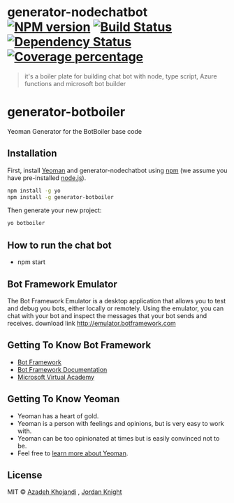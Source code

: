 # generator-nodechatbot [![NPM version][npm-image]][npm-url] [![Build Status][travis-image]][travis-url] [![Dependency Status][daviddm-image]][daviddm-url] [![Coverage percentage][coveralls-image]][coveralls-url]
> it&#39;s a boiler plate for building chat bot with node, type script, Azure functions and microsoft bot builder

# generator-botboiler
Yeoman Generator for the BotBoiler base code

## Installation

First, install [Yeoman](http://yeoman.io) and generator-nodechatbot using [npm](https://www.npmjs.com/) (we assume you have pre-installed [node.js](https://nodejs.org/)).

```bash
npm install -g yo
npm install -g generator-botboiler
```

Then generate your new project:

```bash
yo botboiler
```

## How to run the chat bot

- npm start

## Bot Framework Emulator

The Bot Framework Emulator is a desktop application that allows you to test and debug you bots, either locally or remotely.
Using the emulator, you can chat with your bot and inspect the messages that your bot sends and receives.
download link  http://emulator.botframework.com

## Getting To Know Bot Framework

- [Bot Framework](https://dev.botframework.com/)
- [Bot Framework Documentation](https://docs.botframework.com/)
- [Microsoft Virtual Academy](http://aka.ms/botcourse)

## Getting To Know Yeoman

 * Yeoman has a heart of gold.
 * Yeoman is a person with feelings and opinions, but is very easy to work with.
 * Yeoman can be too opinionated at times but is easily convinced not to be.
 * Feel free to [learn more about Yeoman](http://yeoman.io/).

## License

MIT © [Azadeh Khojandi](http://azadehkhojandi.blogspot.com.au/) , [Jordan Knight](https://blogs.msdn.microsoft.com/devux/)


[npm-image]: https://badge.fury.io/js/generator-nodechatbot.svg
[npm-url]: https://npmjs.org/package/generator-nodechatbot
[travis-image]: https://travis-ci.org/azadehkhojandi/generator-nodechatbot.svg?branch=master
[travis-url]: https://travis-ci.org/azadehkhojandi/generator-nodechatbot
[daviddm-image]: https://david-dm.org/azadehkhojandi/generator-nodechatbot.svg?theme=shields.io
[daviddm-url]: https://david-dm.org/azadehkhojandi/generator-nodechatbot
[coveralls-image]: https://coveralls.io/repos/azadehkhojandi/generator-nodechatbot/badge.svg
[coveralls-url]: https://coveralls.io/r/azadehkhojandi/generator-nodechatbot